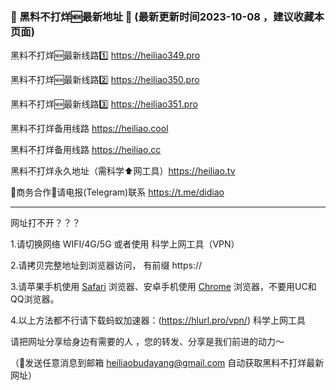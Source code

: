 ### 📣 黑料不打烊🆕最新地址 👋 (最新更新时间2023-10-08 ，建议收藏本页面)

黑料不打烊🆕最新线路1️⃣ https://heiliao349.pro

黑料不打烊🆕最新线路2️⃣ https://heiliao350.pro

黑料不打烊🆕最新线路3️⃣ https://heiliao351.pro

黑料不打烊备用线路 https://heiliao.cool

黑料不打烊备用线路 https://heiliao.cc

黑料不打烊永久地址（需科学⬆️网工具）https://heiliao.tv

🤝商务合作🤝请电报(Telegram)联系 https://t.me/didiao

----------------------------

网址打不开？？？

1.请切换网络 WIFI/4G/5G 或者使用 科学上网工具（VPN）

2.请拷贝完整地址到浏览器访问， 有前缀 https://

3.请苹果手机使用 <a href="https://apps.apple.com/cn/app/safari/id1146562112">Safari</a> 浏览器、安卓手机使用 <a href="https://www.google.cn/chrome/">Chrome</a> 浏览器，不要用UC和QQ浏览器。

4.以上方法都不行请下载蚂蚁加速器：(https://hlurl.pro/vpn/) 科学上网工具

请把网址分享给身边有需要的人 ，您的转发、分享是我们前进的动力～

（📨发送任意消息到邮箱 heiliaobudayang@gmail.com 自动获取黑料不打烊最新网址）

<!--
**heiliaobudayang/heiliaobudayang** is a ✨ _special_ ✨ repository because its `README.md` (this file) appears on your GitHub profile.

Here are some ideas to get you started:

- 🔭 I’m currently working on ...
- 🌱 I’m currently learning ...
- 👯 I’m looking to collaborate on ...
- 🤔 I’m looking for help with ...
- 💬 Ask me about ...
- 📫 How to reach me: ...
- 😄 Pronouns: ...
- ⚡ Fun fact: ...
-->
